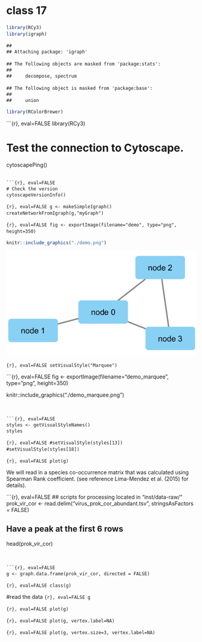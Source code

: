 class 17
================

``` r
library(RCy3)
library(igraph)
```

    ## 
    ## Attaching package: 'igraph'

    ## The following objects are masked from 'package:stats':
    ## 
    ##     decompose, spectrum

    ## The following object is masked from 'package:base':
    ## 
    ##     union

``` r
library(RColorBrewer)
```

\`\`\`{r}, eval=FALSE library(RCy3)

# Test the connection to Cytoscape.

cytoscapePing()

```` 

```{r}, eval=FALSE
# Check the version
cytoscapeVersionInfo()
````

`{r}, eval=FALSE g <- makeSimpleIgraph()
createNetworkFromIgraph(g,"myGraph")`

`{r}, eval=FALSE fig <- exportImage(filename="demo", type="png",
height=350)`

``` r
knitr::include_graphics("./demo.png")
```

![](./demo.png)<!-- -->

`{r}, eval=FALSE setVisualStyle("Marquee")`

\`\`\`{r}, eval=FALSE fig \<- exportImage(filename=“demo\_marquee”,
type=“png”, height=350)

knitr::include\_graphics(“./demo\_marquee.png”)

```` 


```{r}, eval=FALSE
styles <- getVisualStyleNames()
styles
````

`{r}, eval=FALSE #setVisualStyle(styles[13])
#setVisualStyle(styles[18])`

`{r}, eval=FALSE plot(g)`

We will read in a species co-occurrence matrix that was calculated using
Spearman Rank coefficient. (see reference Lima-Mendez et al. (2015) for
details).

\`\`\`{r}, eval=FALSE \#\# scripts for processing located in
“inst/data-raw/” prok\_vir\_cor \<-
read.delim(“virus\_prok\_cor\_abundant.tsv”, stringsAsFactors = FALSE)

## Have a peak at the first 6 rows

head(prok\_vir\_cor)

```` 


```{r}, eval=FALSE
g <- graph.data.frame(prok_vir_cor, directed = FALSE)
````

`{r}, eval=FALSE class(g)`

\#read the data `{r}, eval=FALSE g`

`{r}, eval=FALSE plot(g)`

`{r}, eval=FALSE plot(g, vertex.label=NA)`

`{r}, eval=FALSE plot(g, vertex.size=3, vertex.label=NA)`
